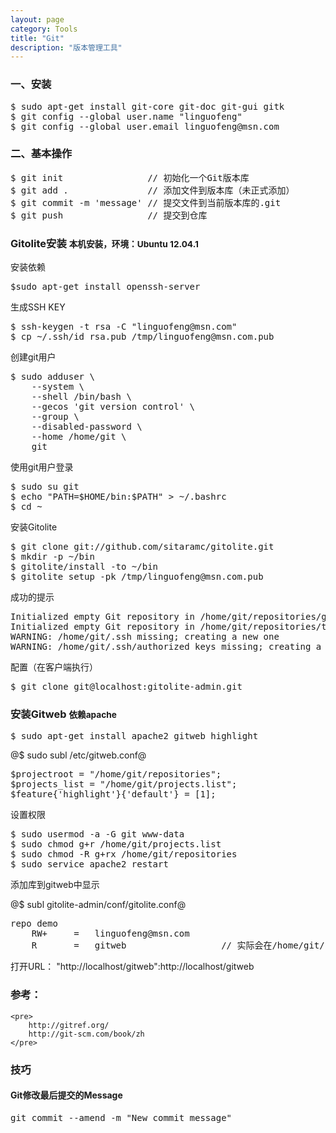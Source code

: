 ```yaml
---
layout: page
category: Tools
title: "Git"
description: "版本管理工具"
---
```


<section>
    <div class="page-header">
        <h3>一、安装</h3>
    </div>

<pre>
$ sudo apt-get install git-core git-doc git-gui gitk
$ git config --global user.name "linguofeng"
$ git config --global user.email linguofeng@msn.com
</pre>
</section>

<section>
    <div class="page-header">
        <h3>二、基本操作</h3>
    </div>

<pre>
$ git init                // 初始化一个Git版本库
$ git add .               // 添加文件到版本库（未正式添加）
$ git commit -m 'message' // 提交文件到当前版本库的.git
$ git push                // 提交到仓库
</pre>
</section>

<section>
    <div class="page-header">
        <h3>Gitolite安装 <small>本机安装，环境：Ubuntu 12.04.1</small></h3>
    </div>
<p>安装依赖</p>
<pre>
$sudo apt-get install openssh-server
</pre>
<p>生成SSH KEY</p>
<pre>
$ ssh-keygen -t rsa -C "linguofeng@msn.com"
$ cp ~/.ssh/id_rsa.pub /tmp/linguofeng@msn.com.pub
</pre>
<p>创建git用户</p>
<pre>
$ sudo adduser \
    --system \
    --shell /bin/bash \
    --gecos 'git version control' \
    --group \
    --disabled-password \
    --home /home/git \
    git
</pre>
<p>使用git用户登录</p>
<pre>
$ sudo su git
$ echo "PATH=$HOME/bin:$PATH" > ~/.bashrc
$ cd ~
</pre>
<p>安装Gitolite</p>
<pre>
$ git clone git://github.com/sitaramc/gitolite.git
$ mkdir -p ~/bin
$ gitolite/install -to ~/bin
$ gitolite setup -pk /tmp/linguofeng@msn.com.pub
</pre>
<p>成功的提示</p>
<pre>
Initialized empty Git repository in /home/git/repositories/gitolite-admin.git/
Initialized empty Git repository in /home/git/repositories/testing.git/
WARNING: /home/git/.ssh missing; creating a new one
WARNING: /home/git/.ssh/authorized_keys missing; creating a new one
</pre>
<p>配置（在客户端执行）</p>
<pre>
$ git clone git@localhost:gitolite-admin.git
</pre>
</section>

<section>
    <div class="page-header">
        <h3>安装Gitweb <small>依赖apache</small></h3>
    </div>
<pre>
$ sudo apt-get install apache2 gitweb highlight
</pre>
<p>@$ sudo subl /etc/gitweb.conf@</p>
<pre>
$projectroot = "/home/git/repositories";
$projects_list = "/home/git/projects.list";
$feature{'highlight'}{'default'} = [1];
</pre>
<p>设置权限</p>
<pre>
$ sudo usermod -a -G git www-data
$ sudo chmod g+r /home/git/projects.list
$ sudo chmod -R g+rx /home/git/repositories
$ sudo service apache2 restart
</pre>
<p>添加库到gitweb中显示</p>
<p>@$ subl gitolite-admin/conf/gitolite.conf@</p>
<pre>
repo demo
    RW+     =   linguofeng@msn.com
    R       =   gitweb                  // 实际会在/home/git/projects.list文件中添加demo.git
</pre>
<p>打开URL： "http://localhost/gitweb":http://localhost/gitweb</p>
</section>

<section>
    <div class="page-header">
        <h3>参考：</h3>
    </div>

    <pre>
        http://gitref.org/
        http://git-scm.com/book/zh
    </pre>
</section>

<section>
    <div class="page-header">
        <h3>技巧</h3>
    </div>
    <h4>Git修改最后提交的Message</h4>
<pre>
git commit --amend -m "New commit message"
</pre>
</section>
